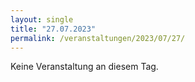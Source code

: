 ```yaml
---
layout: single
title: "27.07.2023"
permalink: /veranstaltungen/2023/07/27/
---
```


Keine Veranstaltung an diesem Tag.
